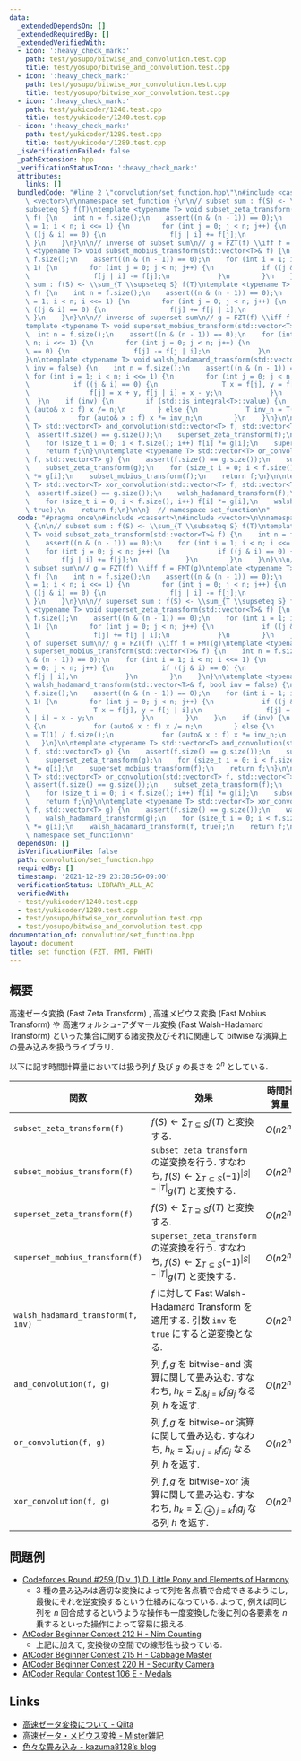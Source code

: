 ```yaml
---
data:
  _extendedDependsOn: []
  _extendedRequiredBy: []
  _extendedVerifiedWith:
  - icon: ':heavy_check_mark:'
    path: test/yosupo/bitwise_and_convolution.test.cpp
    title: test/yosupo/bitwise_and_convolution.test.cpp
  - icon: ':heavy_check_mark:'
    path: test/yosupo/bitwise_xor_convolution.test.cpp
    title: test/yosupo/bitwise_xor_convolution.test.cpp
  - icon: ':heavy_check_mark:'
    path: test/yukicoder/1240.test.cpp
    title: test/yukicoder/1240.test.cpp
  - icon: ':heavy_check_mark:'
    path: test/yukicoder/1289.test.cpp
    title: test/yukicoder/1289.test.cpp
  _isVerificationFailed: false
  _pathExtension: hpp
  _verificationStatusIcon: ':heavy_check_mark:'
  attributes:
    links: []
  bundledCode: "#line 2 \"convolution/set_function.hpp\"\n#include <cassert>\n#include\
    \ <vector>\n\nnamespace set_function {\n\n// subset sum : f(S) <- \\sum_{T \\\
    subseteq S} f(T)\ntemplate <typename T> void subset_zeta_transform(std::vector<T>&\
    \ f) {\n    int n = f.size();\n    assert((n & (n - 1)) == 0);\n    for (int i\
    \ = 1; i < n; i <<= 1) {\n        for (int j = 0; j < n; j++) {\n            if\
    \ ((j & i) == 0) {\n                f[j | i] += f[j];\n            }\n       \
    \ }\n    }\n}\n\n// inverse of subset sum\n// g = FZT(f) \\iff f = FMT(g)\ntemplate\
    \ <typename T> void subset_mobius_transform(std::vector<T>& f) {\n    int n =\
    \ f.size();\n    assert((n & (n - 1)) == 0);\n    for (int i = 1; i < n; i <<=\
    \ 1) {\n        for (int j = 0; j < n; j++) {\n            if ((j & i) == 0) {\n\
    \                f[j | i] -= f[j];\n            }\n        }\n    }\n}\n\n// superset\
    \ sum : f(S) <- \\sum_{T \\supseteq S} f(T)\ntemplate <typename T> void superset_zeta_transform(std::vector<T>&\
    \ f) {\n    int n = f.size();\n    assert((n & (n - 1)) == 0);\n    for (int i\
    \ = 1; i < n; i <<= 1) {\n        for (int j = 0; j < n; j++) {\n            if\
    \ ((j & i) == 0) {\n                f[j] += f[j | i];\n            }\n       \
    \ }\n    }\n}\n\n// inverse of superset sum\n// g = FZT(f) \\iff f = FMT(g)\n\
    template <typename T> void superset_mobius_transform(std::vector<T>& f) {\n  \
    \  int n = f.size();\n    assert((n & (n - 1)) == 0);\n    for (int i = 1; i <\
    \ n; i <<= 1) {\n        for (int j = 0; j < n; j++) {\n            if ((j & i)\
    \ == 0) {\n                f[j] -= f[j | i];\n            }\n        }\n    }\n\
    }\n\ntemplate <typename T> void walsh_hadamard_transform(std::vector<T>& f, bool\
    \ inv = false) {\n    int n = f.size();\n    assert((n & (n - 1)) == 0);\n   \
    \ for (int i = 1; i < n; i <<= 1) {\n        for (int j = 0; j < n; j++) {\n \
    \           if ((j & i) == 0) {\n                T x = f[j], y = f[j | i];\n \
    \               f[j] = x + y, f[j | i] = x - y;\n            }\n        }\n  \
    \  }\n    if (inv) {\n        if (std::is_integral<T>::value) {\n            for\
    \ (auto& x : f) x /= n;\n        } else {\n            T inv_n = T(1) / f.size();\n\
    \            for (auto& x : f) x *= inv_n;\n        }\n    }\n}\n\ntemplate <typename\
    \ T> std::vector<T> and_convolution(std::vector<T> f, std::vector<T> g) {\n  \
    \  assert(f.size() == g.size());\n    superset_zeta_transform(f);\n    superset_zeta_transform(g);\n\
    \    for (size_t i = 0; i < f.size(); i++) f[i] *= g[i];\n    superset_mobius_transform(f);\n\
    \    return f;\n}\n\ntemplate <typename T> std::vector<T> or_convolution(std::vector<T>\
    \ f, std::vector<T> g) {\n    assert(f.size() == g.size());\n    subset_zeta_transform(f);\n\
    \    subset_zeta_transform(g);\n    for (size_t i = 0; i < f.size(); i++) f[i]\
    \ *= g[i];\n    subset_mobius_transform(f);\n    return f;\n}\n\ntemplate <typename\
    \ T> std::vector<T> xor_convolution(std::vector<T> f, std::vector<T> g) {\n  \
    \  assert(f.size() == g.size());\n    walsh_hadamard_transform(f);\n    walsh_hadamard_transform(g);\n\
    \    for (size_t i = 0; i < f.size(); i++) f[i] *= g[i];\n    walsh_hadamard_transform(f,\
    \ true);\n    return f;\n}\n\n}  // namespace set_function\n"
  code: "#pragma once\n#include <cassert>\n#include <vector>\n\nnamespace set_function\
    \ {\n\n// subset sum : f(S) <- \\sum_{T \\subseteq S} f(T)\ntemplate <typename\
    \ T> void subset_zeta_transform(std::vector<T>& f) {\n    int n = f.size();\n\
    \    assert((n & (n - 1)) == 0);\n    for (int i = 1; i < n; i <<= 1) {\n    \
    \    for (int j = 0; j < n; j++) {\n            if ((j & i) == 0) {\n        \
    \        f[j | i] += f[j];\n            }\n        }\n    }\n}\n\n// inverse of\
    \ subset sum\n// g = FZT(f) \\iff f = FMT(g)\ntemplate <typename T> void subset_mobius_transform(std::vector<T>&\
    \ f) {\n    int n = f.size();\n    assert((n & (n - 1)) == 0);\n    for (int i\
    \ = 1; i < n; i <<= 1) {\n        for (int j = 0; j < n; j++) {\n            if\
    \ ((j & i) == 0) {\n                f[j | i] -= f[j];\n            }\n       \
    \ }\n    }\n}\n\n// superset sum : f(S) <- \\sum_{T \\supseteq S} f(T)\ntemplate\
    \ <typename T> void superset_zeta_transform(std::vector<T>& f) {\n    int n =\
    \ f.size();\n    assert((n & (n - 1)) == 0);\n    for (int i = 1; i < n; i <<=\
    \ 1) {\n        for (int j = 0; j < n; j++) {\n            if ((j & i) == 0) {\n\
    \                f[j] += f[j | i];\n            }\n        }\n    }\n}\n\n// inverse\
    \ of superset sum\n// g = FZT(f) \\iff f = FMT(g)\ntemplate <typename T> void\
    \ superset_mobius_transform(std::vector<T>& f) {\n    int n = f.size();\n    assert((n\
    \ & (n - 1)) == 0);\n    for (int i = 1; i < n; i <<= 1) {\n        for (int j\
    \ = 0; j < n; j++) {\n            if ((j & i) == 0) {\n                f[j] -=\
    \ f[j | i];\n            }\n        }\n    }\n}\n\ntemplate <typename T> void\
    \ walsh_hadamard_transform(std::vector<T>& f, bool inv = false) {\n    int n =\
    \ f.size();\n    assert((n & (n - 1)) == 0);\n    for (int i = 1; i < n; i <<=\
    \ 1) {\n        for (int j = 0; j < n; j++) {\n            if ((j & i) == 0) {\n\
    \                T x = f[j], y = f[j | i];\n                f[j] = x + y, f[j\
    \ | i] = x - y;\n            }\n        }\n    }\n    if (inv) {\n        if (std::is_integral<T>::value)\
    \ {\n            for (auto& x : f) x /= n;\n        } else {\n            T inv_n\
    \ = T(1) / f.size();\n            for (auto& x : f) x *= inv_n;\n        }\n \
    \   }\n}\n\ntemplate <typename T> std::vector<T> and_convolution(std::vector<T>\
    \ f, std::vector<T> g) {\n    assert(f.size() == g.size());\n    superset_zeta_transform(f);\n\
    \    superset_zeta_transform(g);\n    for (size_t i = 0; i < f.size(); i++) f[i]\
    \ *= g[i];\n    superset_mobius_transform(f);\n    return f;\n}\n\ntemplate <typename\
    \ T> std::vector<T> or_convolution(std::vector<T> f, std::vector<T> g) {\n   \
    \ assert(f.size() == g.size());\n    subset_zeta_transform(f);\n    subset_zeta_transform(g);\n\
    \    for (size_t i = 0; i < f.size(); i++) f[i] *= g[i];\n    subset_mobius_transform(f);\n\
    \    return f;\n}\n\ntemplate <typename T> std::vector<T> xor_convolution(std::vector<T>\
    \ f, std::vector<T> g) {\n    assert(f.size() == g.size());\n    walsh_hadamard_transform(f);\n\
    \    walsh_hadamard_transform(g);\n    for (size_t i = 0; i < f.size(); i++) f[i]\
    \ *= g[i];\n    walsh_hadamard_transform(f, true);\n    return f;\n}\n\n}  //\
    \ namespace set_function\n"
  dependsOn: []
  isVerificationFile: false
  path: convolution/set_function.hpp
  requiredBy: []
  timestamp: '2021-12-29 23:38:56+09:00'
  verificationStatus: LIBRARY_ALL_AC
  verifiedWith:
  - test/yukicoder/1240.test.cpp
  - test/yukicoder/1289.test.cpp
  - test/yosupo/bitwise_xor_convolution.test.cpp
  - test/yosupo/bitwise_and_convolution.test.cpp
documentation_of: convolution/set_function.hpp
layout: document
title: set function (FZT, FMT, FWHT)
---
```


## 概要
高速ゼータ変換 (Fast Zeta Transform) , 高速メビウス変換 (Fast Mobius Transform) や 高速ウォルシュ-アダマール変換 (Fast Walsh-Hadamard Transform) といった集合に関する諸変換及びそれに関連して bitwise な演算上の畳み込みを扱うライブラリ.

以下に記す時間計算量においては扱う列 $f$ 及び $g$ の長さを $2^n$ としている.

| 関数                               | 効果                                                                                                                            | 時間計算量 |
| ---------------------------------- | ------------------------------------------------------------------------------------------------------------------------------- | ---------- |
| `subset_zeta_transform(f)`         | $f(S) \leftarrow \sum_{T \subseteq S} f(T)$ と変換する.                                                                         | $O(n2^n)$  |
| `subset_mobius_transform(f)`       | `subset_zeta_transform` の逆変換を行う. すなわち, $f(S) \leftarrow \sum_{T \subseteq S} (-1)^{\|S\| - \|T\|}g(T)$ と変換する.   | $O(n2^n)$  |
| `superset_zeta_transform(f)`       | $f(S) \leftarrow \sum_{T \supseteq S} f(T)$ と変換する.                                                                         | $O(n2^n)$  |
| `superset_mobius_transform(f)`     | `superset_zeta_transform` の逆変換を行う. すなわち, $f(S) \leftarrow \sum_{T \subseteq S} (-1)^{\|S\| - \|T\|}g(T)$ と変換する. | $O(n2^n)$  |
| `walsh_hadamard_transform(f, inv)` | $f$ に対して Fast Walsh-Hadamard Transform を適用する. 引数 `inv` を `true` にすると逆変換となる.                               | $O(n2^n)$  |
| `and_convolution(f, g)`            | 列 $f, g$ を bitwise-and 演算に関して畳み込む. すなわち,  $h_k = \sum_{i \& j = k} f_ig_j$ なる列 $h$ を返す.                   | $O(n2^n)$  |
| `or_convolution(f, g)`             | 列 $f, g$ を bitwise-or 演算に関して畳み込む. すなわち,  $h_k = \sum_{i \cup j = k} f_ig_j$ なる列 $h$ を返す.                  | $O(n2^n)$  |
| `xor_convolution(f, g)`            | 列 $f, g$ を bitwise-xor 演算に関して畳み込む. すなわち,  $h_k = \sum_{i \oplus j = k} f_ig_j$ なる列 $h$ を返す.               | $O(n2^n)$  |

## 問題例
- [Codeforces Round #259 (Div. 1) D. Little Pony and Elements of Harmony](https://codeforces.com/contest/453/problem/D)
  - 3 種の畳み込みは適切な変換によって列を各点積で合成できるようにし, 最後にそれを逆変換するという仕組みになっている. よって, 例えば同じ列を $n$ 回合成するというような操作も一度変換した後に列の各要素を $n$ 乗するといった操作によって容易に扱える.
- [AtCoder Beginner Contest 212 H - Nim Counting](https://atcoder.jp/contests/abc212/tasks/abc212_h)
  - 上記に加えて, 変換後の空間での線形性も扱っている.
- [AtCoder Beginner Contest 215 H - Cabbage Master](https://atcoder.jp/contests/abc215/tasks/abc215_h)
- [AtCoder Beginner Contest 220 H - Security Camera](https://atcoder.jp/contests/abc220/tasks/abc220_h)
- [AtCoder Regular Contest 106 E - Medals](https://atcoder.jp/contests/arc106/tasks/arc106_e)

## Links
- [高速ゼータ変換について - Qiita](https://qiita.com/Euglenese/items/260f9ddf513f772d7e42)
- [高速ゼータ・メビウス変換 - Mister雑記](https://misteer.hatenablog.com/entry/zeta-moebius)
- [色々な畳み込み - kazuma8128’s blog](https://kazuma8128.hatenablog.com/entry/2018/05/31/144519)

